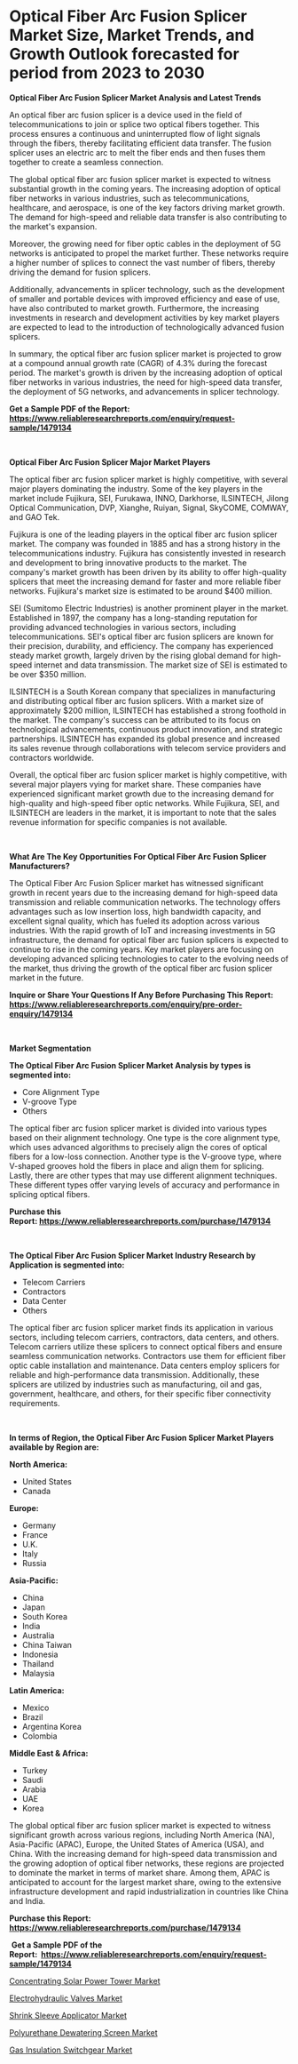 <p><h1>Optical Fiber Arc Fusion Splicer Market Size, Market Trends, and Growth Outlook forecasted for period from 2023 to 2030</h1></p><p><strong>Optical Fiber Arc Fusion Splicer Market Analysis and Latest Trends</strong></p>
<p><p>An optical fiber arc fusion splicer is a device used in the field of telecommunications to join or splice two optical fibers together. This process ensures a continuous and uninterrupted flow of light signals through the fibers, thereby facilitating efficient data transfer. The fusion splicer uses an electric arc to melt the fiber ends and then fuses them together to create a seamless connection.</p><p>The global optical fiber arc fusion splicer market is expected to witness substantial growth in the coming years. The increasing adoption of optical fiber networks in various industries, such as telecommunications, healthcare, and aerospace, is one of the key factors driving market growth. The demand for high-speed and reliable data transfer is also contributing to the market's expansion.</p><p>Moreover, the growing need for fiber optic cables in the deployment of 5G networks is anticipated to propel the market further. These networks require a higher number of splices to connect the vast number of fibers, thereby driving the demand for fusion splicers.</p><p>Additionally, advancements in splicer technology, such as the development of smaller and portable devices with improved efficiency and ease of use, have also contributed to market growth. Furthermore, the increasing investments in research and development activities by key market players are expected to lead to the introduction of technologically advanced fusion splicers.</p><p>In summary, the optical fiber arc fusion splicer market is projected to grow at a compound annual growth rate (CAGR) of 4.3% during the forecast period. The market's growth is driven by the increasing adoption of optical fiber networks in various industries, the need for high-speed data transfer, the deployment of 5G networks, and advancements in splicer technology.</p></p>
<p><strong>Get a Sample PDF of the Report:&nbsp; <a href="https://www.reliableresearchreports.com/enquiry/request-sample/1479134">https://www.reliableresearchreports.com/enquiry/request-sample/1479134</a></strong></p>
<p>&nbsp;</p>
<p><strong>Optical Fiber Arc Fusion Splicer Major Market Players</strong></p>
<p><p>The optical fiber arc fusion splicer market is highly competitive, with several major players dominating the industry. Some of the key players in the market include Fujikura, SEI, Furukawa, INNO, Darkhorse, ILSINTECH, Jilong Optical Communication, DVP, Xianghe, Ruiyan, Signal, SkyCOME, COMWAY, and GAO Tek.</p><p>Fujikura is one of the leading players in the optical fiber arc fusion splicer market. The company was founded in 1885 and has a strong history in the telecommunications industry. Fujikura has consistently invested in research and development to bring innovative products to the market. The company's market growth has been driven by its ability to offer high-quality splicers that meet the increasing demand for faster and more reliable fiber networks. Fujikura's market size is estimated to be around $400 million.</p><p>SEI (Sumitomo Electric Industries) is another prominent player in the market. Established in 1897, the company has a long-standing reputation for providing advanced technologies in various sectors, including telecommunications. SEI's optical fiber arc fusion splicers are known for their precision, durability, and efficiency. The company has experienced steady market growth, largely driven by the rising global demand for high-speed internet and data transmission. The market size of SEI is estimated to be over $350 million.</p><p>ILSINTECH is a South Korean company that specializes in manufacturing and distributing optical fiber arc fusion splicers. With a market size of approximately $200 million, ILSINTECH has established a strong foothold in the market. The company's success can be attributed to its focus on technological advancements, continuous product innovation, and strategic partnerships. ILSINTECH has expanded its global presence and increased its sales revenue through collaborations with telecom service providers and contractors worldwide.</p><p>Overall, the optical fiber arc fusion splicer market is highly competitive, with several major players vying for market share. These companies have experienced significant market growth due to the increasing demand for high-quality and high-speed fiber optic networks. While Fujikura, SEI, and ILSINTECH are leaders in the market, it is important to note that the sales revenue information for specific companies is not available.</p></p>
<p>&nbsp;</p>
<p><strong>What Are The Key Opportunities For Optical Fiber Arc Fusion Splicer Manufacturers?</strong></p>
<p><p>The Optical Fiber Arc Fusion Splicer market has witnessed significant growth in recent years due to the increasing demand for high-speed data transmission and reliable communication networks. The technology offers advantages such as low insertion loss, high bandwidth capacity, and excellent signal quality, which has fueled its adoption across various industries. With the rapid growth of IoT and increasing investments in 5G infrastructure, the demand for optical fiber arc fusion splicers is expected to continue to rise in the coming years. Key market players are focusing on developing advanced splicing technologies to cater to the evolving needs of the market, thus driving the growth of the optical fiber arc fusion splicer market in the future.</p></p>
<p><strong>Inquire or Share Your Questions If Any Before Purchasing This Report: <a href="https://www.reliableresearchreports.com/enquiry/pre-order-enquiry/1479134">https://www.reliableresearchreports.com/enquiry/pre-order-enquiry/1479134</a></strong></p>
<p>&nbsp;</p>
<p><strong>Market Segmentation</strong></p>
<p><strong>The Optical Fiber Arc Fusion Splicer Market Analysis by types is segmented into:</strong></p>
<p><ul><li>Core Alignment Type</li><li>V-groove Type</li><li>Others</li></ul></p>
<p><p>The optical fiber arc fusion splicer market is divided into various types based on their alignment technology. One type is the core alignment type, which uses advanced algorithms to precisely align the cores of optical fibers for a low-loss connection. Another type is the V-groove type, where V-shaped grooves hold the fibers in place and align them for splicing. Lastly, there are other types that may use different alignment techniques. These different types offer varying levels of accuracy and performance in splicing optical fibers.</p></p>
<p><strong>Purchase this Report:&nbsp;<a href="https://www.reliableresearchreports.com/purchase/1479134">https://www.reliableresearchreports.com/purchase/1479134</a></strong></p>
<p>&nbsp;</p>
<p><strong>The Optical Fiber Arc Fusion Splicer Market Industry Research by Application is segmented into:</strong></p>
<p><ul><li>Telecom Carriers</li><li>Contractors</li><li>Data Center</li><li>Others</li></ul></p>
<p><p>The optical fiber arc fusion splicer market finds its application in various sectors, including telecom carriers, contractors, data centers, and others. Telecom carriers utilize these splicers to connect optical fibers and ensure seamless communication networks. Contractors use them for efficient fiber optic cable installation and maintenance. Data centers employ splicers for reliable and high-performance data transmission. Additionally, these splicers are utilized by industries such as manufacturing, oil and gas, government, healthcare, and others, for their specific fiber connectivity requirements.</p></p>
<p>&nbsp;</p>
<p><strong>In terms of Region, the Optical Fiber Arc Fusion Splicer Market Players available by Region are:</strong></p>
<p>
    <p> <strong> North America: </strong>
        <ul>
            <li>United States</li>
            <li>Canada</li>
        </ul>
        </p> 
    <p> <strong> Europe: </strong>
        <ul>
            <li>Germany</li>
            <li>France</li>
            <li>U.K.</li>
            <li>Italy</li>
            <li>Russia</li>
        </ul>
        </p> 
    <p> <strong> Asia-Pacific: </strong>
        <ul>
            <li>China</li>
            <li>Japan</li>
            <li>South Korea</li>
            <li>India</li>
            <li>Australia</li>
            <li>China Taiwan</li>
            <li>Indonesia</li>
            <li>Thailand</li>
            <li>Malaysia</li>
        </ul>
        </p> 
    <p> <strong> Latin America: </strong>
        <ul>
            <li>Mexico</li>
            <li>Brazil</li>
            <li>Argentina Korea</li>
            <li>Colombia</li>
        </ul>
        </p> 
    <p> <strong> Middle East & Africa: </strong>
        <ul>
            <li>Turkey</li>
            <li>Saudi</li>
            <li>Arabia</li>
            <li>UAE</li>
            <li>Korea</li>
        </ul>
    </p>
    </p>
<p><p>The global optical fiber arc fusion splicer market is expected to witness significant growth across various regions, including North America (NA), Asia-Pacific (APAC), Europe, the United States of America (USA), and China. With the increasing demand for high-speed data transmission and the growing adoption of optical fiber networks, these regions are projected to dominate the market in terms of market share. Among them, APAC is anticipated to account for the largest market share, owing to the extensive infrastructure development and rapid industrialization in countries like China and India.</p></p>
<p><strong>Purchase this Report: <a href="https://www.reliableresearchreports.com/purchase/1479134">https://www.reliableresearchreports.com/purchase/1479134</a></strong></p>
<p>&nbsp;<strong>Get a Sample PDF of the Report:&nbsp;&nbsp;<a href="https://www.reliableresearchreports.com/enquiry/request-sample/1479134">https://www.reliableresearchreports.com/enquiry/request-sample/1479134</a></strong></p>
<p><strong></strong></p>
<p><p><a href="https://medium.com/@abbieparker1964/concentrating-solar-power-tower-market-size-growth-forecast-2023-2030-740e3c9466e3">Concentrating Solar Power Tower Market</a></p><p><a href="https://www.linkedin.com/pulse/electrohydraulic-valves-market-insights-players-forecast-cslge/">Electrohydraulic Valves Market</a></p><p><a href="https://www.linkedin.com/pulse/shrink-sleeve-applicator-market-research-report-unlocks-bgope/">Shrink Sleeve Applicator Market</a></p><p><a href="https://www.linkedin.com/pulse/polyurethane-dewatering-screen-market-insights-players-xqhue/">Polyurethane Dewatering Screen Market</a></p><p><a href="https://medium.com/@s40138378/gas-insulation-switchgear-market-size-growth-forecast-2023-2030-d56e86d01a9f">Gas Insulation Switchgear Market</a></p></p>